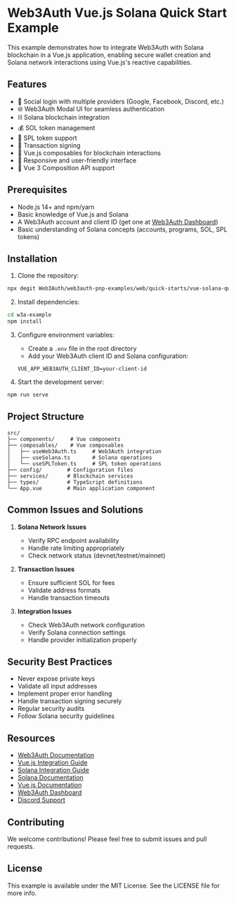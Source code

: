 # Web3Auth Vue.js Solana Quick Start Example

This example demonstrates how to integrate Web3Auth with Solana blockchain in a Vue.js application, enabling secure wallet creation and Solana network interactions using Vue.js's reactive capabilities.

## Features

- 🔐 Social login with multiple providers (Google, Facebook, Discord, etc.)
- 🌐 Web3Auth Modal UI for seamless authentication
- ⛓️ Solana blockchain integration
- 💰 SOL token management
- 🔑 SPL token support
- 📝 Transaction signing
- 🔄 Vue.js composables for blockchain interactions
- 📱 Responsive and user-friendly interface
- 🎨 Vue 3 Composition API support

## Prerequisites

- Node.js 14+ and npm/yarn
- Basic knowledge of Vue.js and Solana
- A Web3Auth account and client ID (get one at [Web3Auth Dashboard](https://dashboard.web3auth.io))
- Basic understanding of Solana concepts (accounts, programs, SOL, SPL tokens)

## Installation

1. Clone the repository:
```bash
npx degit Web3Auth/web3auth-pnp-examples/web/quick-starts/vue-solana-quick-start w3a-example
```

2. Install dependencies:
```bash
cd w3a-example
npm install
```

3. Configure environment variables:
   - Create a `.env` file in the root directory
   - Add your Web3Auth client ID and Solana configuration:
   ```
   VUE_APP_WEB3AUTH_CLIENT_ID=your-client-id
   ```

4. Start the development server:
```bash
npm run serve
```

## Project Structure

```
src/
├── components/     # Vue components
├── composables/    # Vue composables
│   ├── useWeb3Auth.ts     # Web3Auth integration
│   ├── useSolana.ts       # Solana operations
│   └── useSPLToken.ts     # SPL token operations
├── config/        # Configuration files
├── services/      # Blockchain services
├── types/         # TypeScript definitions
└── App.vue        # Main application component
```

## Common Issues and Solutions

1. **Solana Network Issues**
   - Verify RPC endpoint availability
   - Handle rate limiting appropriately
   - Check network status (devnet/testnet/mainnet)

2. **Transaction Issues**
   - Ensure sufficient SOL for fees
   - Validate address formats
   - Handle transaction timeouts

3. **Integration Issues**
   - Check Web3Auth network configuration
   - Verify Solana connection settings
   - Handle provider initialization properly

## Security Best Practices

- Never expose private keys
- Validate all input addresses
- Implement proper error handling
- Handle transaction signing securely
- Regular security audits
- Follow Solana security guidelines

## Resources

- [Web3Auth Documentation](https://web3auth.io/docs)
- [Vue.js Integration Guide](https://web3auth.io/docs/sdk/pnp/web/modal/)
- [Solana Integration Guide](https://web3auth.io/docs/connect-blockchain/solana)
- [Solana Documentation](https://docs.solana.com)
- [Vue.js Documentation](https://vuejs.org/)
- [Web3Auth Dashboard](https://dashboard.web3auth.io)
- [Discord Support](https://discord.gg/web3auth)

## Contributing

We welcome contributions! Please feel free to submit issues and pull requests.

## License

This example is available under the MIT License. See the LICENSE file for more info.
